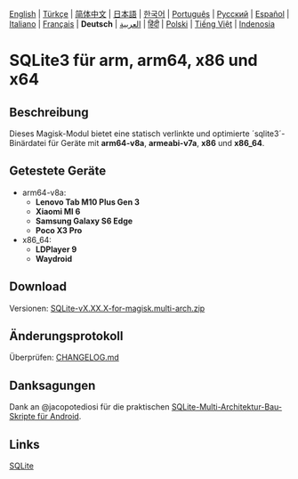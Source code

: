 [English](README.md) | [Türkçe](README-TR.md) | [简体中文](README-CN.md) | [日本語](README-JP.md) | [한국어](README-KR.md) | [Português](README-PT.md) | [Русский](README-RU.md) | [Español](README-ES.md) | [Italiano](README-IT.md) | [Français](README-FR.md) | **Deutsch** | [العربية](README-AR.md) | [हिंदी](README-IN.md) | [Polski](README-PL.md) | [Tiếng Việt](README-VI.md) | [Indenosia](README-ID)


# SQLite3 für arm, arm64, x86 und x64

## Beschreibung

Dieses Magisk-Modul bietet eine statisch verlinkte und optimierte ´sqlite3´-Binärdatei für Geräte mit **arm64-v8a**, **armeabi-v7a**, **x86** und **x86_64**.

## Getestete Geräte

 - arm64-v8a:
   - **Lenovo Tab M10 Plus Gen 3**
   - **Xiaomi MI 6**
   - **Samsung Galaxy S6 Edge**
   - **Poco X3 Pro**
 - x86_64:
   - **LDPlayer 9**
   - **Waydroid**
   
## Download

Versionen: [SQLite-vX.XX.X-for-magisk.multi-arch.zip](https://github.com/rojenzaman/sqlite3-magisk-module/releases)

## Änderungsprotokoll

Überprüfen: [CHANGELOG.md](CHANGELOG.md)

## Danksagungen

Dank an @jacopotediosi für die praktischen [SQLite-Multi-Architektur-Bau-Skripte für Android](https://github.com/jacopotediosi/sqlite3-android).

## Links
[SQLite](https://www.sqlite.org/)